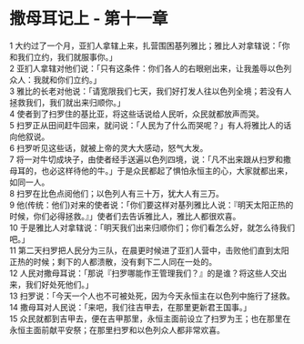 # 撒母耳记上 - 第十一章
  
 1 大约过了一个月，亚扪人拿辖上来，扎营围困基列雅比；雅比人对拿辖说：「你和我们立约，我们就服事你。」  
 2 亚扪人拿辖对他们说：「只有这条件：你们各人的右眼剜出来，让我羞辱以色列众人：我就和你们立约。」  
 3 雅比的长老对他说：「请宽限我们七天，我们好打发人往以色列全境；若没有人拯救我们，我们就出来归顺你。」  
 4 使者到了扫罗住的基比亚，将这些话说给人民听，众民就都放声而哭。  
 5 扫罗正从田间赶牛回来，就问说：「人民为了什么而哭呢？」有人将雅比人的话向他叙说。  
 6 扫罗听见这些话，就被上帝的灵大大感动，怒气大发。  
 7 将一对牛切成块子，由使者经手送遍以色列四境，说：「凡不出来跟从扫罗和撒母耳的，也必这样待他的牛。」于是众民都起了惧怕永恒主的心，大家就都出来，如同一人。  
 8 扫罗在比色点阅他们；以色列人有三十万，犹大人有三万。  
 9 他(传统：他们)对来的使者说：「你们要这样对基列雅比人说：『明天太阳正热的时候，你们必得拯救。』」使者们去告诉雅比人，雅比人都很欢喜。  
 10 于是雅比人对拿辖说：「明天我们出来归顺你们；你们看怎么好，就怎么待我们吧。」  
 11 第二天扫罗把人民分为三队，在晨更时候进了亚扪人营中，击败他们直到太阳正热的时候；剩下的人都溃散，没有剩下二人同在一处的。  
 12 人民对撒母耳说：「那说『扫罗哪能作王管理我们？』的是谁？将这些人交出来，我们好处死他们。」  
 13 扫罗说：「今天一个人也不可被处死，因为今天永恒主在以色列中施行了拯救。  
 14 撒母耳对人民说：「来吧，我们往吉甲去，在那里更新君王国事。」  
 15 众民就都到吉甲去，便在吉甲那里，永恒主面前设立了扫罗为王；也在那里在永恒主面前献平安祭；在那里扫罗和以色列众人都非常欢喜。
